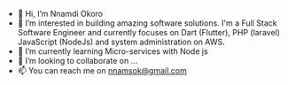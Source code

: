 - 👋 Hi, I’m Nnamdi Okoro
- 👀 I’m interested in building amazing software solutions. I'm a Full Stack Software Engineer and currently focuses on Dart (Flutter), PHP (laravel) JavaScript (NodeJs) and system administration on AWS.
- 🌱 I’m currently learning Micro-services with Node js
- 💞️ I’m looking to collaborate on ...
- 📫 You can reach me on nnamsok@gmail.com
